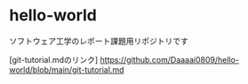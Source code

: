 # hello-world
ソフトウェア工学のレポート課題用リポジトリです

[git-tutorial.mdのリンク]
https://github.com/Daaaai0809/hello-world/blob/main/git-tutorial.md
